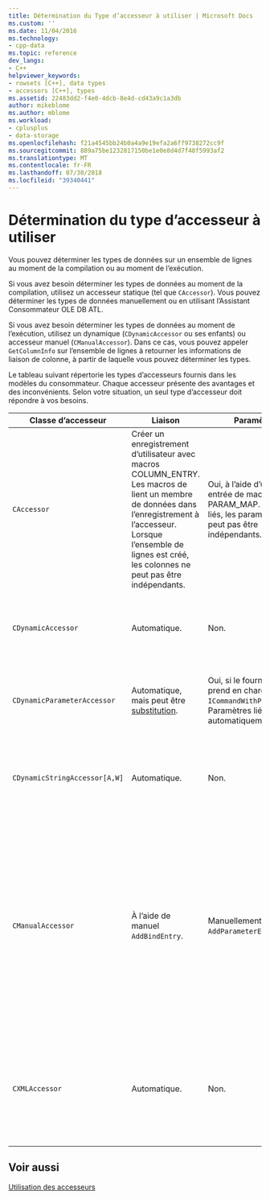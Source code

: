 ```yaml
---
title: Détermination du Type d’accesseur à utiliser | Microsoft Docs
ms.custom: ''
ms.date: 11/04/2016
ms.technology:
- cpp-data
ms.topic: reference
dev_langs:
- C++
helpviewer_keywords:
- rowsets [C++], data types
- accessors [C++], types
ms.assetid: 22483dd2-f4e0-4dcb-8e4d-cd43a9c1a3db
author: mikeblome
ms.author: mblome
ms.workload:
- cplusplus
- data-storage
ms.openlocfilehash: f21a4545bb24b0a4a9e19efa2a6ff9738272cc9f
ms.sourcegitcommit: 889a75be1232817150be1e0e8d4d7f48f5993af2
ms.translationtype: MT
ms.contentlocale: fr-FR
ms.lasthandoff: 07/30/2018
ms.locfileid: "39340441"
---
```

# <a name="determining-which-type-of-accessor-to-use"></a>Détermination du type d’accesseur à utiliser
Vous pouvez déterminer les types de données sur un ensemble de lignes au moment de la compilation ou au moment de l’exécution.  
  
 Si vous avez besoin déterminer les types de données au moment de la compilation, utilisez un accesseur statique (tel que `CAccessor`). Vous pouvez déterminer les types de données manuellement ou en utilisant l’Assistant Consommateur OLE DB ATL.  
  
 Si vous avez besoin déterminer les types de données au moment de l’exécution, utilisez un dynamique (`CDynamicAccessor` ou ses enfants) ou accesseur manuel (`CManualAccessor`). Dans ce cas, vous pouvez appeler `GetColumnInfo` sur l’ensemble de lignes à retourner les informations de liaison de colonne, à partir de laquelle vous pouvez déterminer les types.  
  
 Le tableau suivant répertorie les types d’accesseurs fournis dans les modèles du consommateur. Chaque accesseur présente des avantages et des inconvénients. Selon votre situation, un seul type d’accesseur doit répondre à vos besoins.  
  
|Classe d’accesseur|Liaison|Paramètre|Commentaire|  
|--------------------|-------------|---------------|-------------|  
|`CAccessor`|Créer un enregistrement d’utilisateur avec macros COLUMN_ENTRY. Les macros de lient un membre de données dans l’enregistrement à l’accesseur. Lorsque l’ensemble de lignes est créé, les colonnes ne peut pas être indépendants.|Oui, à l’aide d’une entrée de macro PARAM_MAP. Une fois liés, les paramètres ne peut pas être indépendants.|Accesseur le plus rapide en raison de la petite quantité de code.|  
|`CDynamicAccessor`|Automatique.|Non.|Cette option est utile si vous ne connaissez pas le type de données dans un ensemble de lignes.|  
|`CDynamicParameterAccessor`|Automatique, mais peut être [substitution](../../data/oledb/overriding-a-dynamic-accessor.md).|Oui, si le fournisseur prend en charge `ICommandWithParameters`. Paramètres liés automatiquement.|Plus lent que `CDynamicAccessor` mais utile pour l’appel des procédures stockées génériques.|  
|`CDynamicStringAccessor[A,W]`|Automatique.|Non.|Récupère les données accédées à partir du magasin de données en tant que données de chaîne.|  
|`CManualAccessor`|À l’aide de manuel `AddBindEntry`.|Manuellement à l’aide `AddParameterEntry`.|Très rapide. paramètres et les colonnes ne liées qu’une seule fois. Vous déterminez le type de données à utiliser. (Consultez [DBVIEWER](http://msdn.microsoft.com/07620f99-c347-4d09-9ebc-2459e8049832) exemple pour obtenir un exemple.) Nécessite plus de code que `CDynamicAccessor` ou `CAccessor`. Cela correspond davantage à l’appel OLE DB directement.|  
|`CXMLAccessor`|Automatique.|Non.|Récupère les données accédées à partir du magasin de données en tant que données de type chaîne et met en forme comme données XML.|  
  
## <a name="see-also"></a>Voir aussi  
 [Utilisation des accesseurs](../../data/oledb/using-accessors.md)